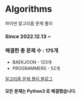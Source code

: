 # Algorithms
파이썬 알고리즘 문제 풀이
### Since 2022.12.13 ~
### 해결한 총 문제 수 : 175개
- BAEKJOON - 123개
- PROGRAMMERS - 52개

[알고리즘 문제 풀이 블로그](https://monzheld.tistory.com/category/%E2%8C%A8%EF%B8%8F%20Algorithms)
#### 모든 문제는 Python3 로 해결했습니다.
